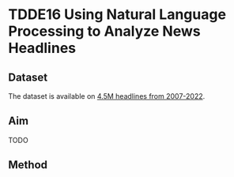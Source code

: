 # TDDE16 Using Natural Language Processing to Analyze News Headlines

## Dataset

The dataset is available on [4.5M headlines from 2007-2022](https://www.kaggle.com/datasets/jordankrishnayah/45m-headlines-from-2007-2022-10-largest-sites).

## Aim

TODO

## Method